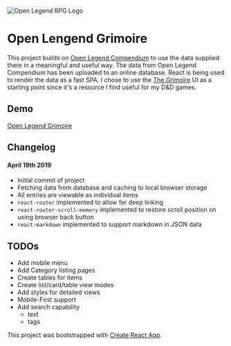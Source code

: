 ![Open Legend RPG Logo](https://openlegendrpg.com/assets/img/open_legend_lg_logo.png)

# Open Lengend Grimoire
This project builds on [Open Legend Compendium](https://github.com/frankieali/open-legend-compendium) to use the data supplied there in a meaningful and useful way. The data from Open Legend Compendium has been uploaded to an online database. React is being used to render the data as a fast SPA.
I chose to use the [The Grimoire](https://thebombzen.com/grimoire/) UI as a starting point since it's a resource I find useful for my D&D games.

## Demo
[Open Legend Grimoire](https://open-legend-grimoire.herokuapp.com)

## Changelog

#### April 19th 2019
 - Initial commit of project
 - Fetching data from database and caching to local browser storage
 - All entries are viewable as individual items
 - `react-router` implemented to allow for deep linking
 - `react-router-scroll-memory` implemented to restore scroll position on using browser back button
 - `react-markdown` implemented to support markdown in JSON data

 ## TODOs
  - Add mobile menu
  - Add Category listing pages
  - Create tables for items
  - Create list/card/table view modes
  - Add styles for detailed views
  - Mobile-First support
  - Add search capability
    - text
    - tags

This project was bootstrapped with [Create React App](https://github.com/facebook/create-react-app).

